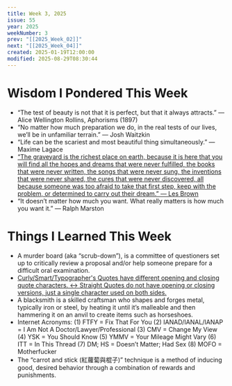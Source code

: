 ```yaml
---
title: Week 3, 2025
issue: 55
year: 2025
weekNumber: 3
prev: "[[2025_Week_02]]"
next: "[[2025_Week_04]]"
created: 2025-01-19T12:00:00
modified: 2025-08-29T08:30:44
---
```


# Wisdom I Pondered This Week

* “The test of beauty is not that it is perfect, but that it always attracts.” — Alice Wellington Rollins, Aphorisms (1897)
* “No matter how much preparation we do, in the real tests of our lives, we’ll be in unfamiliar terrain.” — Josh Waitzkin
* “Life can be the scariest and most beautiful thing simultaneously.” — Maxime Lagace
* [“The graveyard is the richest place on earth, because it is here that you will find all the hopes and dreams that were never fulfilled, the books that were never written, the songs that were never sung, the inventions that were never shared, the cures that were never discovered, all because someone was too afraid to take that first step, keep with the problem, or determined to carry out their dream.” — Les Brown](https://www.goodreads.com/quotes/884712-the-graveyard-is-the-richest-place-on-earth-because-it)
* “It doesn’t matter how much you want. What really matters is how much you want it.” — Ralph Marston

# Things I Learned This Week

* A murder board (aka “scrub-down”), is a committee of questioners set up to critically review a proposal and/or help someone prepare for a difficult oral examination.
* [Curly/Smart/Typographer's Quotes have different opening and closing quote characters. ↔ Straight Quotes do not have opening or closing versions, just a single character used on both sides.](https://practicaltypography.com/straight-and-curly-quotes.html)
* A blacksmith is a skilled craftsman who shapes and forges metal, typically iron or steel, by heating it until it’s malleable and then hammering it on an anvil to create items such as horseshoes.
* Internet Acronyms: (1) FTFY = Fix That For You (2) IANAD/IANAL/IANAP = I Am Not A Doctor/Lawyer/Professional (3) CMV = Change My View (4) YSK = You Should Know (5) YMMV = Your Mileage Might Vary (6) ITT = In This Thread (7) DM; HS = Doesn’t Matter; Had Sex (8) MOFO = Motherfucker
* The “carrot and stick (紅蘿蔔與棍子)” technique is a method of inducing good, desired behavior through a combination of rewards and punishments.
